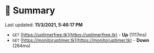 # 📖 Summary
Last updated: **11/3/2021, 5:46:17 PM**

- `GET` [https://uptimerfree.tk](https://uptimerfree.tk) - **Up** (1117ms)
- `GET` [https://monitoruptimer.tk](https://monitoruptimer.tk) - **Down** (264ms)
